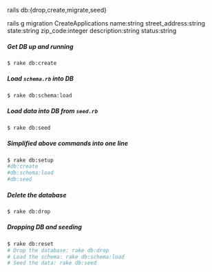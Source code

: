 rails db:{drop,create,migrate,seed}


rails g migration CreateApplications name:string street_address:string state:string zip_code:integer description:string status:string


##### Get DB up and running
```sh
$ rake db:create
```
##### Load `schema.rb` into DB
```sh
$ rake db:schema:load
```
##### Load data into DB from `seed.rb`
```sh
$ rake db:seed
```
##### Simplified above commands into one line
```sh
$ rake db:setup
#db:create
#db:schema:load
#db:seed
```
##### Delete the database
```sh
$ rake db:drop
```
##### Dropping DB and seeding
```sh
$ rake db:reset
# Drop the database: rake db:drop
# Load the schema: rake db:schema:load
# Seed the data: rake db:seed
```
